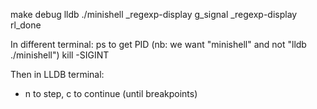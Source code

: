 make debug
lldb ./minishell
_regexp-display g_signal
_regexp-display rl_done

In different terminal:
ps to get PID (nb: we want "minishell" and not "lldb ./minishell")
kill -SIGINT <PID>

Then in LLDB terminal:
- n to step, c to continue (until breakpoints)